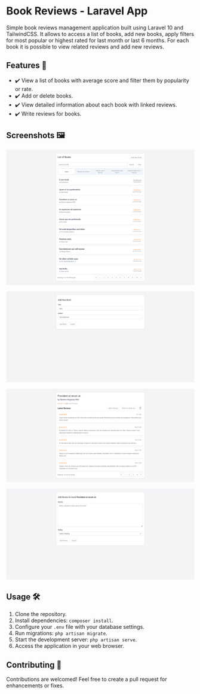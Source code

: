# Book Reviews - Laravel App


Simple book reviews management application built using Laravel 10 and TailwindCSS. It allows to access a list of books, add new books, apply filters for most popular or highest rated for last month or last 6 months. For each book it is possible to view related reviews and add new reviews.

## Features 🚀

- ✔️ View a list of books with average score and filter them by popularity or rate.
- ✔️ Add or delete books.
- ✔️ View detailed information about each book with linked reviews.
- ✔️ Write reviews for books.

## Screenshots 🖼️

![alt text](https://github.com/joaocba/laravel-book-reviews/blob/main/screenshots/main_page_list_books.png?raw=true)

![alt text](https://github.com/joaocba/laravel-book-reviews/blob/main/screenshots/main_page_add_book.png?raw=true)

![alt text](https://github.com/joaocba/laravel-book-reviews/blob/main/screenshots/book_page_view_reviews.png?raw=true)

![alt text](https://github.com/joaocba/laravel-book-reviews/blob/main/screenshots/book_page_add_review.png?raw=true)

## Usage 🛠️

1. Clone the repository.
2. Install dependencies: `composer install`.
3. Configure your `.env` file with your database settings.
4. Run migrations: `php artisan migrate`.
5. Start the development server: `php artisan serve`.
6. Access the application in your web browser.


## Contributing 🤝

Contributions are welcomed! Feel free to create a pull request for enhancements or fixes.
